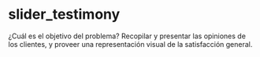 # slider_testimony
¿Cuál es el objetivo del problema? Recopilar y presentar las opiniones de los clientes, y proveer una representación visual de la satisfacción general.
